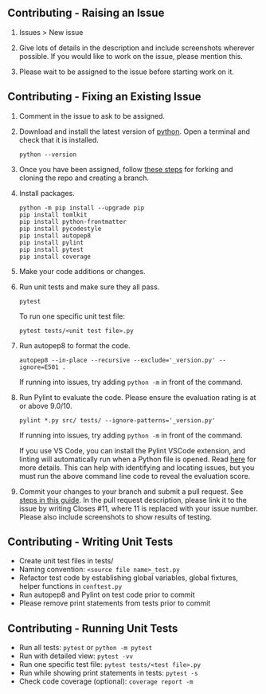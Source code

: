 ## Contributing - Raising an Issue

1. Issues > New issue

2. Give lots of details in the description and include screenshots wherever possible. If you would like to work on the issue, please mention this.

3. Please wait to be assigned to the issue before starting work on it.

## Contributing - Fixing an Existing Issue

1. Comment in the issue to ask to be assigned.

2. Download and install the latest version of [python](https://www.python.org/downloads/). Open a terminal and check that it is installed.

   `python --version`

3. Once you have been assigned, follow [these steps](https://docs.github.com/en/get-started/quickstart/contributing-to-projects) for forking and cloning the repo and creating a branch.

4. Install packages.

   ```
   python -m pip install --upgrade pip
   pip install tomlkit
   pip install python-frontmatter
   pip install pycodestyle
   pip install autopep8
   pip install pylint
   pip install pytest
   pip install coverage
   ```

5. Make your code additions or changes.

6. Run unit tests and make sure they all pass.

   `pytest`

   To run one specific unit test file:

   `pytest tests/<unit test file>.py`

7. Run autopep8 to format the code.

   `autopep8 --in-place --recursive --exclude='_version.py' --ignore=E501 .`

   If running into issues, try adding `python -m` in front of the command.

8. Run Pylint to evaluate the code. Please ensure the evaluation rating is at or above 9.0/10.

   `pylint *.py src/ tests/ --ignore-patterns='_version.py'`

   If running into issues, try adding `python -m` in front of the command.

   If you use VS Code, you can install the Pylint VSCode extension, and linting will automatically run when a Python file is opened. Read [here](https://code.visualstudio.com/docs/python/linting#_run-linting) for more details. This can help with identifying and locating issues, but you must run the above command line code to reveal the evaluation score.

9. Commit your changes to your branch and submit a pull request. See [steps in this guide](https://docs.github.com/en/get-started/quickstart/contributing-to-projects). In the pull request description, please link it to the issue by writing Closes #11, where 11 is replaced with your issue number. Please also include screenshots to show results of testing.

## Contributing - Writing Unit Tests

 - Create unit test files in tests/
 - Naming convention: `<source file name>_test.py`
 - Refactor test code by establishing global variables, global fixtures, helper functions in `conftest.py`
 - Run autopep8 and Pylint on test code prior to commit
 - Please remove print statements from tests prior to commit

## Contributing - Running Unit Tests

 - Run all tests: `pytest` or `python -m pytest`
 - Run with detailed view: `pytest -vv`
 - Run one specific test file: `pytest tests/<test file>.py`
 - Run while showing print statements in tests: `pytest -s`
 - Check code coverage (optional): `coverage report -m`
